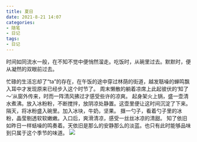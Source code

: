 ```yaml
---
title: 夏日
date: 2021-8-21 14:07
categories:
- 随笔
- 日记
tags:
- 日记
---
```




时间如同流水一般，在不知不觉中便悄然溜走。吃饭时，从碗里过去。默默时，便从凝然的双眼前过去。

忙碌的生活忘却了“ta”的存在，在午饭的途中穿过林荫的街道，越发聒噪的蝉鸣飘入耳中才发现原来已经步入这个时节了。
周末懒散的躺着凉席上此起彼伏的‘知了～’从窗外传来，时而一阵清风拂过才感受些许的凉爽。
起身架火上锅，盛一壶清水煮沸。放入冰粉粉，不断搅拌，放阴凉处静置。这壶里便让这时间沉淀了下来。
隔天，将冰粉盛入碗里。加入冰块，牛奶，坚果。
擓一勺子，看着勺子里的冰粉，晶莹剔透软软嫩嫩。入口后，爽滑清凉，感受一丝丝冰凉的清甜。
知了依旧如昨日一样蛞噪的鸣奏着。天依旧是那么的安静那么的淡蓝。也只有此时能够品味到只属于这个季节的味道。
![](https://feizhufanfan.oss-cn-hangzhou.aliyuncs.com/blog/20220324224157.png)